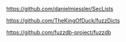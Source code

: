 https://github.com/danielmiessler/SecLists



https://github.com/TheKingOfDuck/fuzzDicts



https://github.com/fuzzdb-project/fuzzdb
